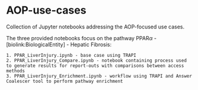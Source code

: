# AOP-use-cases
Collection of Jupyter notebooks addressing the AOP-focused use cases.

The three provided notebooks focus on the pathway PPAR$\alpha$ - \[biolink:BiologicalEntity\] - Hepatic Fibrosis:

	1. PPAR_LiverInjury.ipynb - base case using TRAPI
	2. PPAR_LiverInjury_Compare.ipynb - notebook containing process used to generate results for report-outs with comparisons between access methods
	3. PPAR_LiverInjury_Enrichment.ipynb - workflow using TRAPI and Answer Coalescer tool to perform pathway enrichment